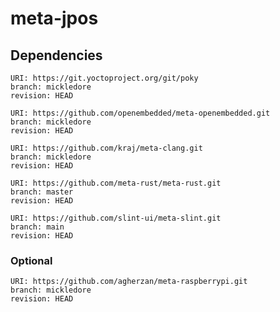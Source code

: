 # meta-jpos

## Dependencies

    URI: https://git.yoctoproject.org/git/poky
    branch: mickledore
    revision: HEAD

    URI: https://github.com/openembedded/meta-openembedded.git
    branch: mickledore
    revision: HEAD

    URI: https://github.com/kraj/meta-clang.git
    branch: mickledore
    revision: HEAD

    URI: https://github.com/meta-rust/meta-rust.git
    branch: master
    revision: HEAD

    URI: https://github.com/slint-ui/meta-slint.git
    branch: main
    revision: HEAD

### Optional

    URI: https://github.com/agherzan/meta-raspberrypi.git
    branch: mickledore
    revision: HEAD
